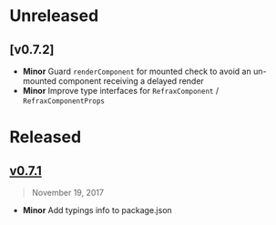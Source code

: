 # Unreleased

## [v0.7.2]

- **Minor** Guard `renderComponent` for mounted check to avoid an un-mounted component receiving a delayed render
- **Minor** Improve type interfaces for `RefraxComponent` / `RefraxComponentProps`

# Released

## [v0.7.1](https://github.com/netarc/refrax/compare/v0.7.0...v0.7.1)
> November 19, 2017

- **Minor** Add typings info to package.json

